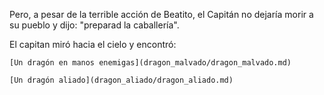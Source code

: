 Pero, a pesar de la terrible acción de Beatito, el Capitán no
dejaría morir a su pueblo y dijo: "preparad la caballería".

El capitan miró hacia el cielo y encontró:

	[Un dragón en manos enemigas](dragon_malvado/dragon_malvado.md)

	[Un dragón aliado](dragon_aliado/dragon_aliado.md)
